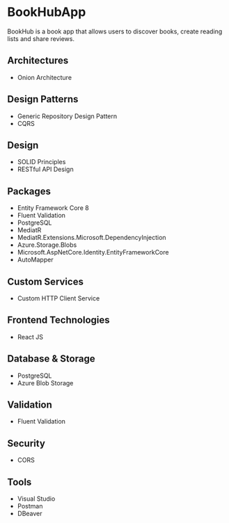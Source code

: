 # BookHubApp
 BookHub is a book app that allows users to discover books, create reading lists and share reviews.

## Architectures
- Onion Architecture

## Design Patterns
- Generic Repository Design Pattern
- CQRS

## Design
- SOLID Principles
- RESTful API Design

## Packages
- Entity Framework Core 8
- Fluent Validation
- PostgreSQL
- MediatR
- MediatR.Extensions.Microsoft.DependencyInjection
- Azure.Storage.Blobs
- Microsoft.AspNetCore.Identity.EntityFrameworkCore
- AutoMapper

## Custom Services
- Custom HTTP Client Service

## Frontend Technologies
- React JS

## Database & Storage
- PostgreSQL
- Azure Blob Storage

## Validation
- Fluent Validation

## Security
- CORS

## Tools
- Visual Studio
- Postman
- DBeaver

